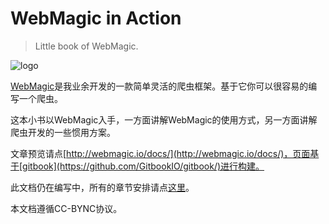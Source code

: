WebMagic in Action
==================

>Little book of WebMagic.

![logo](https://raw.github.com/code4craft/webmagic/master/assets/logo.jpg)

[WebMagic](https://github.com/code4craft/webmagic)是我业余开发的一款简单灵活的爬虫框架。基于它你可以很容易的编写一个爬虫。

这本小书以WebMagic入手，一方面讲解WebMagic的使用方式，另一方面讲解爬虫开发的一些惯用方案。

文章预览请点[http://webmagic.io/docs/](http://webmagic.io/docs/)，页面基于[gitbook](https://github.com/GitbookIO/gitbook/)进行构建。

此文档仍在编写中，所有的章节安排请点[这里](outline.md)。

本文档遵循CC-BYNC协议。